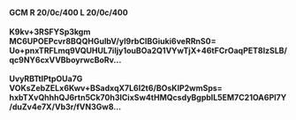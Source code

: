 #### GCM R 20/0c/400 L 20/0c/400
**K9kv+3RSFYSp3kgm**<br/>**MC6UPOEPcvr8BQQHGulbV/yI9rbCIBGiuki6veRRnS0=**<br/>**Uo+pnxTRFLmq9VQUHUL7iljy1ouBOa2Q1VYwTjX+46tFCrOaqPET8lzSLB/qc9NY6cxVVBboyrwcBoRv...**<br/><br/>
**UvyRBTtIPtpOUa7G**<br/>**VOKsZebZELx6Kwv+BSadxqX7L6l2t6/BOsKlP2wmSps=**<br/>**hxbTXvQhhhQJ6rtn5Ck70h3lCixSw4tHMQcsdyBgpblL5EM7C21OA6Pl7Y/duZv4e7X/Vb3r/fVN3Gw8...**